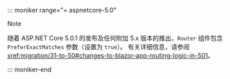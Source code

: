 ::: moniker range="= aspnetcore-5.0"

> [!NOTE]
> 随着 ASP.NET Core 5.0.1 的发布及任何附加 5.x 版本的推出，`Router` 组件包含 `PreferExactMatches` 参数（设置为 `true`）。 有关详细信息，请参阅 <xref:migration/31-to-50#changes-to-blazor-app-routing-logic-in-501>。

::: moniker-end
